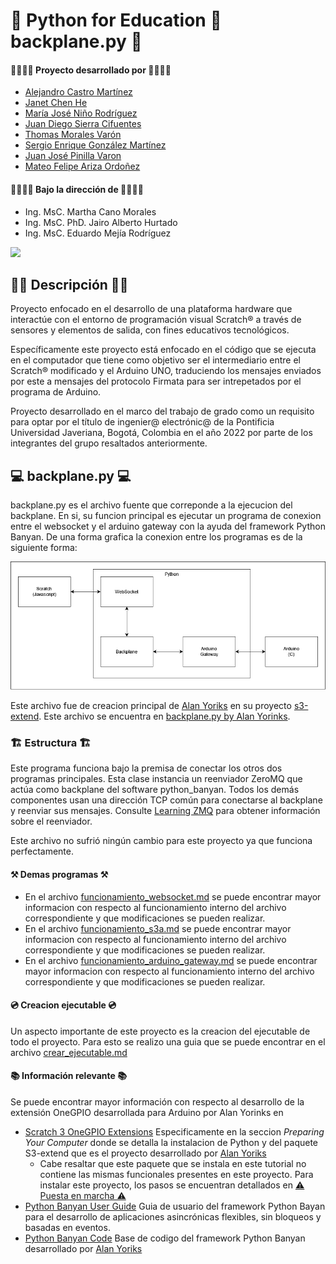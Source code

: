 # 👋 Python for Education 👋 backplane.py 👋

#### 👨‍💻👩‍💻 Proyecto desarrollado por 👨‍💻👩‍💻
* [Alejandro Castro Martínez](https://github.com/kstro96)
* [Janet Chen He](https://github.com/XingYi98)
* [María José Niño Rodríguez](https://github.com/mjninor99)
* [Juan Diego Sierra Cifuentes](https://github.com/juandisierra10)
* [Thomas Morales Varón](https://github.com/Thom037)
* [Sergio Enrique González Martínez](https://github.com/SE-GONZALEZ)
* [Juan José Pinilla Varon](https://github.com/JuanPinilla13)
* [Mateo Felipe Ariza Ordoñez](https://github.com/mateoariza)

#### 👨‍🏫👩‍🏫 Bajo la dirección de 👨‍🏫👩‍🏫 
* Ing. MsC. Martha Cano Morales
* Ing. MsC. PhD. Jairo Alberto Hurtado
* Ing. MsC. Eduardo Mejía Rodríguez
<img src="https://github.com/Hardware-For-Education/.github-private/blob/main/profile/images/scratch4education-small.png" width="200" />

## 🙋‍♀️ Descripción 🙋‍♀️

Proyecto enfocado en el desarrollo de una plataforma hardware que interactúe con el entorno de programación visual Scratch® a través de sensores y elementos de salida, con fines educativos tecnológicos. 

Específicamente este proyecto está enfocado en el código que se ejecuta en el computador que tiene como objetivo ser el intermediario entre el Scratch® modificado y el Arduino UNO, traduciendo los mensajes enviados por este a mensajes del protocolo Firmata para ser intrepetados por el programa de Arduino.

Proyecto desarrollado en el marco del trabajo de grado como un requisito para optar por el título de ingenier@ electrónic@ de la Pontificia Universidad Javeriana, Bogotá, Colombia en el año 2022 por parte de los integrantes del grupo resaltados anteriormente. 

## 💻 backplane.py 💻

backplane.py es el archivo fuente que correponde a la ejecucion del backplane. En si, su funcion principal es ejecutar un programa de conexion entre el websocket y el arduino gateway con la ayuda del framework Python Banyan. De una forma grafica la conexion entre los programas es de la siguiente forma: 

<img src="https://github.com/Hardware-For-Education/Python_For_Education/blob/main/images/Programas.png"/>

Este archivo fue de creacion principal de [Alan Yoriks](https://github.com/MrYsLabv) en su proyecto [s3-extend](https://github.com/MrYsLab/s3-extend). Este archivo se encuentra en [backplane.py by Alan Yorinks](https://github.com/MrYsLab/python_banyan/blob/master/python_banyan/backplane/backplane.py).

### 🏗 Estructura 🏗

Este programa funciona bajo la premisa de conectar los otros dos programas principales. Esta clase instancia un reenviador ZeroMQ que actúa como backplane del software python_banyan. Todos los demás componentes usan una dirección TCP común para conectarse al backplane y reenviar sus mensajes. Consulte [Learning ZMQ](http://learning-0mq-with-pyzmq.readthedocs.io/en/latest/pyzmq/devices/forwarder.html) para obtener información sobre el reenviador.

Este archivo no sufrió ningún cambio para este proyecto ya que funciona perfectamente. 

#### ⚒ Demas programas ⚒

* En el archivo [funcionamiento_websocket.md](https://github.com/Hardware-For-Education/Python_For_Education/blob/main/notes/funcionamiento_websocket.md) se puede encontrar mayor informacion con respecto al funcionamiento interno del archivo correspondiente y que modificaciones se pueden realizar.
* En el archivo [funcionamiento_s3a.md](https://github.com/Hardware-For-Education/Python_For_Education/blob/main/notes/funcionamiento_s3a.md) se puede encontrar mayor informacion con respecto al funcionamiento interno del archivo correspondiente y que modificaciones se pueden realizar. 
* En el archivo [funcionamiento_arduino_gateway.md](https://github.com/Hardware-For-Education/Python_For_Education/blob/main/notes/funcionamiento_arduino_gateway.md) se puede encontrar mayor informacion con respecto al funcionamiento interno del archivo correspondiente y que modificaciones se pueden realizar.

#### 💿 Creacion ejecutable 💿

Un aspecto importante de este proyecto es la creacion del ejecutable de todo el proyecto. Para esto se realizo una guia que se puede encontrar en el archivo [crear_ejecutable.md](https://github.com/Hardware-For-Education/Python_For_Education/blob/main/notes/crear_ejecutable.md)

#### 📚 Información relevante 📚

Se puede encontrar mayor información con respecto al desarrollo de la extensión OneGPIO desarrollada para Arduino por Alan Yorinks en 

* [Scratch 3 OneGPIO Extensions](https://mryslab.github.io/s3-extend/) Especificamente en la seccion _Preparing Your Computer_ donde se detalla la instalacion de Python y del paquete S3-extend que es el proyecto desarrollado por [Alan Yoriks](https://github.com/MrYsLabv) 
   * Cabe resaltar que este paquete que se instala en este tutorial no contiene las mismas funcionales presentes en este proyecto. Para instalar este proyecto, los pasos se encuentran detallados en [⚠ Puesta en marcha ⚠](https://github.com/Hardware-For-Education/.github-private/blob/main/profile/README.md#-puesta-en-marcha-)
* [Python Banyan User Guide](https://mryslab.github.io/python_banyan/users_guide/) Guia de usuario del framework Python Bayan para el desarrollo de aplicaciones asincrónicas flexibles, sin bloqueos y basadas en eventos. 
* [Python Banyan Code](https://github.com/MrYsLab/python_banyan) Base de codigo del framework Python Banyan desarrollado por [Alan Yoriks](https://github.com/MrYsLabv) 
